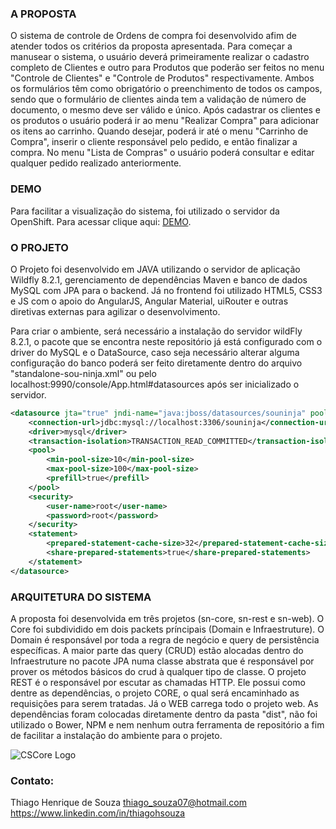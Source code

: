 ### A PROPOSTA #

O sistema de controle de Ordens de compra foi desenvolvido afim de atender todos os critérios da proposta apresentada. Para começar a manusear o sistema, o usuário deverá primeiramente realizar o cadastro completo de Clientes e outro para Produtos que poderão ser feitos no menu "Controle de Clientes" e "Controle de Produtos" respectivamente. Ambos os formulários têm como obrigatório o preenchimento de todos os campos, sendo que o formulário de clientes ainda tem a validação de número de documento, o mesmo deve ser válido e único.
Após cadastrar os clientes e os produtos o usuário poderá ir ao menu "Realizar Compra" para adicionar os itens ao carrinho. Quando desejar, poderá ir até o menu "Carrinho de Compra", inserir o cliente responsável pelo pedido, e então finalizar a compra. No menu "Lista de Compras" o usuário poderá consultar e editar qualquer pedido realizado anteriormente.

### DEMO #
Para facilitar a visualização do sistema, foi utilizado o servidor da OpenShift.
Para acessar clique aqui: [DEMO](link).



### O PROJETO #

O Projeto foi desenvolvido em JAVA utilizando o servidor de aplicação Wildfly 8.2.1, gerenciamento de dependências Maven e banco de dados MySQL com JPA para o backend. Já no frontend foi utilizado HTML5, CSS3 e JS com o apoio do AngularJS, Angular Material, uiRouter e outras diretivas externas para agilizar o desenvolvimento.

Para criar o ambiente, será necessário a instalação do servidor wildFly 8.2.1, o pacote que se encontra neste repositório já está configurado com o driver do MySQL e o DataSource, caso seja necessário alterar alguma configuração do banco poderá ser feito diretamente dentro do arquivo "standalone-sou-ninja.xml" ou pelo localhost:9990/console/App.html#datasources após ser inicializado o servidor.

```xml
<datasource jta="true" jndi-name="java:jboss/datasources/souninja" pool-name="souninja" enabled="true" use-java-context="true" use-ccm="true">
    <connection-url>jdbc:mysql://localhost:3306/souninja</connection-url>
    <driver>mysql</driver>
    <transaction-isolation>TRANSACTION_READ_COMMITTED</transaction-isolation>
    <pool>
        <min-pool-size>10</min-pool-size>
        <max-pool-size>100</max-pool-size>
        <prefill>true</prefill>
    </pool>
    <security>
        <user-name>root</user-name>
        <password>root</password>
    </security>
    <statement>
        <prepared-statement-cache-size>32</prepared-statement-cache-size>
        <share-prepared-statements>true</share-prepared-statements>
    </statement>
</datasource>
```
### ARQUITETURA DO SISTEMA #

A proposta foi desenvolvida em três projetos (sn-core, sn-rest e sn-web).
O Core foi subdividido em dois packets príncipais (Domain e Infraestruture). O Domain é responsável por toda a regra de negócio e query de persistência específicas. A maior parte das query (CRUD) estão alocadas dentro do Infraestruture no pacote JPA numa classe abstrata que é responsável por prover os métodos básicos do crud à qualquer tipo de classe.
O projeto REST é o responsável por escutar as chamadas HTTP. Ele possui como dentre as dependências, o projeto CORE, o qual será encaminhado as requisições para serem tratadas.
Já o WEB carrega todo o projeto web. As dependências foram colocadas diretamente dentro da pasta "dist", não foi utilizado o Bower, NPM e nem nenhum outra ferramenta de repositório a fim de facilitar a instalação do ambiente para o projeto.

![CSCore Logo](https://s3.amazonaws.com/dev.static.status.life/arquitetura.PNG)

### Contato:
Thiago Henrique de Souza
thiago_souza07@hotmail.com
https://www.linkedin.com/in/thiagohsouza



